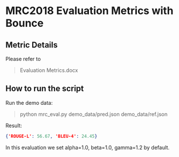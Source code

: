 # MRC2018 Evaluation Metrics with Bounce
## Metric Details
Please refer to 
> Evaluation Metrics.docx

## How to run the script
Run the demo data:
> python mrc_eval.py demo_data/pred.json demo_data/ref.json

Result:
```JSON
{'ROUGE-L': 56.67, 'BLEU-4': 24.45}
```

In this evaluation we set alpha=1.0, beta=1.0, gamma=1.2 by default.
